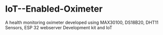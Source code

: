 # IoT--Enabled-Oximeter
A health monitoring oximeter developed using MAX30100, DS18B20, DHT11 Sensors, ESP 32 webserver Development kit and IoT
